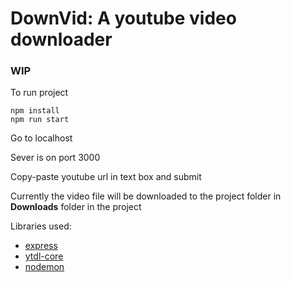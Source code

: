 # DownVid: A youtube video downloader
### WIP

To run project
```
npm install
npm run start
```
Go to localhost

Sever is on port 3000

Copy-paste youtube url in text box and submit

Currently the video file will be downloaded to the project folder in **Downloads** folder in the project

Libraries used:
- [express](https://www.npmjs.com/package/express)
- [ytdl-core](https://www.npmjs.com/package/ytdl-core)
- [nodemon](https://www.npmjs.com/package/nodemon)

